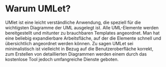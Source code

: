 # Warum UMLet?
UMlet ist eine leicht verständliche Anwendung, die speziell für die wichtigsten Diagramme der UML ausgelegt ist.
Alle UML-Elemente werden bereitgestellt und mitunter zu brauchbaren Templates angeordnet. Man hat eine beliebig expandierbare Arbeitsfläche, auf der die Elemente 
schnell und übersichtlich angeordnet werden können. Zu sagen UMLet sei minimalistisch ist vielleicht in Bezug auf die Benutzeroberfläche korrekt, zum Erstellen von detaillierten
Diagrammen werden einem durch das kostenlose Tool jedoch umfangreiche Dienste geboten.
